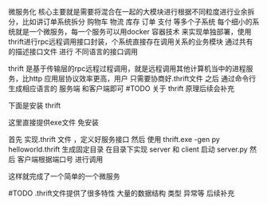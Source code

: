 微服务化 核心主要就是需要将混合在一起的大模块进行根据不同粒度进行业余拆分，比如讲订单系统拆分 购物车 物流 库存 订单 支付 等多个子系统 每个细小的系统就是一个微服务，每一个服务可以用docker 容器技术
来实现单独部署，使用thrift进行rpc远程调用接口封装，个系统直接存在调用关系的业务模块 通过共有的描述接口文件 进行 不同语言的接口调用


thrift 是基于传输层的rpc远程过程调用，就是远程调用其他计算机当中的进程服务，比http 应用层协议效率更高，用户 只需要协商好.thrift文件 之后 通过命令行生成相应语言的 服务端 和客户端即可
#TODO
关于 thrift 原理后续会补充 

下面是安装 thrift 

这里直接提供exe文件 免安装 

首先 实现.thrift 文件 ，定义好服务接口 
然后 使用 thrift.exe -gen py helloworld.thrift 生成固定目录 在目录下实现 server 和 client
启动 server.py  然后 客户端根据端口号 进行调用 

这样就完成了一个简单的一个微服务

#TODO
.thrift文件提供了很多特性 大量的数据结构 类型 异常等 后续补充
